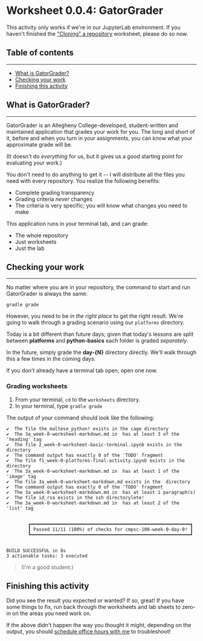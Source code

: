 # Worksheet 0.0.4: GatorGrader

<div class="alert alert-block alert-warning">
    <p>This activity only works if we're in our JupyterLab environment. If you haven't finished the <a href = '1_week-0-worksheet-github-clone.md'>"Cloning" a repository</a> worksheet, please do so now.
</div>

## Table of contents

---

* [What is GatorGrader?](#What-is-GatorGrader?)
* [Checking your work](#Checking-your-work)
* [Finishing this activity](#Finishing-this-activity)

## What is GatorGrader?

---

GatorGrader is an Allegheny College-developed, student-written and maintained application that grades your work for you. The long and short of it, before and when you turn in your assignments, you can know what your approximate grade will be.

(It doesn't do _everything_ for us, but it gives us a good starting point for evaluating your work.)

You don't need to do anything to get it -- I will distribute all the files you need with every repository. You realize the following benefits:

* Complete grading transparency
* Grading criteria _never_ changes
* The criteria is very specific; you will know what changes you need to make

This application runs in your terminal tab, and can grade:

* The whole repository
* Just worksheets
* Just the lab

## Checking your work

---

No matter where you are in your repository, the command to start and run GatorGrader is always the same:

```
gradle grade
```

However, you need to be _in the right place_ to get the right result. We're going to walk through a grading scenario using our `platforms` directory.

<div class="alert alert-block alert-warning">
    <p>Today is a bit different than future days; given that today's lessons are split between <b>platforms</b> and <b>python-basics</b> each folder is graded <em>separately</em>.</p> 
    <p>In the future, simply grade the <b>day-{N}</b> directory directly. We'll walk through this a few times in the coming days.</p>
</div>

If you don't already have a terminal tab open, open one now.

### Grading worksheets

1. From your terminal, `cd` to the `worksheets` directory.
2. In your terminal, type `gradle grade`

The output of your command should look like the following:

```
✔  The file the_maltese_python! exists in the cage directory
✔  The 3a_week-0-worksheet-markdown.md in  has at least 3 of the 'heading' tag
✔  The file 2_week-0-worksheet-basic-terminal.ipynb exists in the  directory
✔  The command output has exactly 0 of the 'TODO' fragment
✔  The file f1_week-0-platforms-final-activity.ipynb exists in the  directory
✔  The 3a_week-0-worksheet-markdown.md in  has at least 1 of the 'image' tag
✔  The file 3a_week-0-worksheet-markdown.md exists in the  directory
✔  The command output has exactly 0 of the 'TODO' fragment
✔  The 3a_week-0-worksheet-markdown.md in  has at least 1 paragraph(s)
✔  The file id_rsa exists in the ssh directorylete!
✔  The 3a_week-0-worksheet-markdown.md in  has at least 2 of the 'list' tag


        ┏━━━━━━━━━━━━━━━━━━━━━━━━━━━━━━━━━━━━━━━━━━━━━━━━━━━━━━━━━━━┓
        ┃ Passed 11/11 (100%) of checks for cmpsc-100-week-0-day-0! ┃
        ┗━━━━━━━━━━━━━━━━━━━━━━━━━━━━━━━━━━━━━━━━━━━━━━━━━━━━━━━━━━━┛


BUILD SUCCESSFUL in 8s
3 actionable tasks: 3 executed
```

> (I'm a good student.)

## Finishing this activity

Did you see the result you expected or wanted? If so, great! If you have some things to fix, run back through the worksheets and lab sheets to zero-in on the areas you need work on.

If the above didn't happen the way you thought it might, depending on the output, you should [schedule office hours with me](https://www.cs.allegheny.edu/sites/dluman/) to troubleshoot!